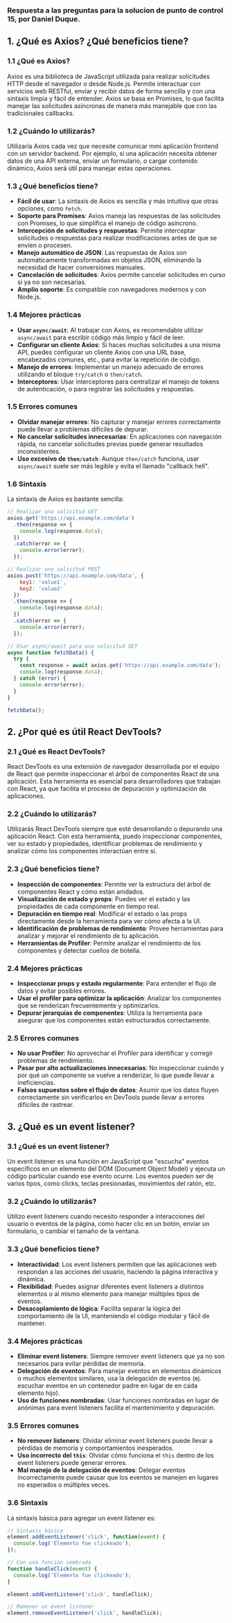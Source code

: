 ### Respuesta a las preguntas para la solucion de punto de control 15, por Daniel Duque.


## 1. ¿Qué es Axios? ¿Qué beneficios tiene?

### 1.1 ¿Qué es Axios?
Axios es una biblioteca de JavaScript utilizada para realizar solicitudes HTTP desde el navegador o desde Node.js. Permite interactuar con servicios web RESTful, enviar y recibir datos de forma sencilla y con una sintaxis limpia y fácil de entender. Axios se basa en Promises, lo que facilita manejar las solicitudes asíncronas de manera más manejable que con las tradicionales callbacks.

### 1.2 ¿Cuándo lo utilizarás?
Utilizaría Axios cada vez que necesite comunicar mmi aplicación frontend con un servidor backend. Por ejemplo, si una aplicación necesita obtener datos de una API externa, enviar un formulario, o cargar contenido dinámico, Axios será útil para manejar estas operaciones.

### 1.3 ¿Qué beneficios tiene?
- **Fácil de usar**: La sintaxis de Axios es sencilla y más intuitiva que otras opciones, como `fetch`.
- **Soporte para Promises**: Axios maneja las respuestas de las solicitudes con Promises, lo que simplifica el manejo de código asíncrono.
- **Intercepción de solicitudes y respuestas**: Permite interceptar solicitudes o respuestas para realizar modificaciones antes de que se envíen o procesen.
- **Manejo automático de JSON**: Las respuestas de Axios son automáticamente transformadas en objetos JSON, eliminando la necesidad de hacer conversiones manuales.
- **Cancelación de solicitudes**: Axios permite cancelar solicitudes en curso si ya no son necesarias.
- **Amplio soporte**: Es compatible con navegadores modernos y con Node.js.

### 1.4 Mejores prácticas
- **Usar `async/await`**: Al trabajar con Axios, es recomendable utilizar `async/await` para escribir código más limpio y fácil de leer.
- **Configurar un cliente Axios**: Si haces muchas solicitudes a una misma API, puedes configurar un cliente Axios con una URL base, encabezados comunes, etc., para evitar la repetición de código.
- **Manejo de errores**: Implementar un manejo adecuado de errores utilizando el bloque `try/catch` o `then/catch`.
- **Interceptores**: Usar interceptores para centralizar el manejo de tokens de autenticación, o para registrar las solicitudes y respuestas.

### 1.5 Errores comunes
- **Olvidar manejar errores**: No capturar y manejar errores correctamente puede llevar a problemas difíciles de depurar.
- **No cancelar solicitudes innecesarias**: En aplicaciones con navegación rápida, no cancelar solicitudes previas puede generar resultados inconsistentes.
- **Uso excesivo de `then/catch`**: Aunque `then/catch` funciona, usar `async/await` suele ser más legible y evita el llamado "callback hell".

### 1.6 Sintaxis
La sintaxis de Axios es bastante sencilla:

```javascript
// Realizar una solicitud GET
axios.get('https://api.example.com/data')
  .then(response => {
    console.log(response.data);
  })
  .catch(error => {
    console.error(error);
  });

// Realizar una solicitud POST
axios.post('https://api.example.com/data', {
    key1: 'value1',
    key2: 'value2'
  })
  .then(response => {
    console.log(response.data);
  })
  .catch(error => {
    console.error(error);
  });

// Usar async/await para una solicitud GET
async function fetchData() {
  try {
    const response = await axios.get('https://api.example.com/data');
    console.log(response.data);
  } catch (error) {
    console.error(error);
  }
}

fetchData();
```

## 2. ¿Por qué es útil React DevTools?

### 2.1 ¿Qué es React DevTools?
React DevTools es una extensión de navegador desarrollada por el equipo de React que permite inspeccionar el árbol de componentes React de una aplicación. Esta herramienta es esencial para desarrolladores que trabajan con React, ya que facilita el proceso de depuración y optimización de aplicaciones.

### 2.2 ¿Cuándo lo utilizarás?
Utilizarás React DevTools siempre que esté desarrollando o depurando una aplicación React. Con esta herramienta, puedo inspeccionar componentes, ver su estado y propiedades, identificar problemas de rendimiento y analizar cómo los componentes interactúan entre sí.

### 2.3 ¿Qué beneficios tiene?
- **Inspección de componentes**: Permite ver la estructura del árbol de componentes React y cómo están anidados.
- **Visualización de estado y props**: Puedes ver el estado y las propiedades de cada componente en tiempo real.
- **Depuración en tiempo real**: Modificar el estado o las props directamente desde la herramienta para ver cómo afecta a la UI.
- **Identificación de problemas de rendimiento**: Provee herramientas para analizar y mejorar el rendimiento de tu aplicación.
- **Herramientas de Profiler**: Permite analizar el rendimiento de los componentes y detectar cuellos de botella.

### 2.4 Mejores prácticas
- **Inspeccionar props y estado regularmente**: Para entender el flujo de datos y evitar posibles errores.
- **Usar el profiler para optimizar la aplicación**: Analizar los componentes que se renderizan frecuentemente y optimizarlos.
- **Depurar jerarquías de componentes**: Utiliza la herramienta para asegurar que los componentes están estructurados correctamente.

### 2.5 Errores comunes
- **No usar Profiler**: No aprovechar el Profiler para identificar y corregir problemas de rendimiento.
- **Pasar por alto actualizaciones innecesarias**: No inspeccionar cuándo y por qué un componente se vuelve a renderizar, lo que puede llevar a ineficiencias.
- **Falsos supuestos sobre el flujo de datos**: Asumir que los datos fluyen correctamente sin verificarlos en DevTools puede llevar a errores difíciles de rastrear.

## 3. ¿Qué es un event listener?

### 3.1 ¿Qué es un event listener?
Un event listener es una función en JavaScript que "escucha" eventos específicos en un elemento del DOM (Document Object Model) y ejecuta un código particular cuando ese evento ocurre. Los eventos pueden ser de varios tipos, como clicks, teclas presionadas, movimientos del ratón, etc.

### 3.2 ¿Cuándo lo utilizarás?
Utilizo event listeners cuando necesito responder a interacciones del usuario o eventos de la página, como hacer clic en un botón, enviar un formulario, o cambiar el tamaño de la ventana.

### 3.3 ¿Qué beneficios tiene?
- **Interactividad**: Los event listeners permiten que las aplicaciones web respondan a las acciones del usuario, haciendo la página interactiva y dinámica.
- **Flexibilidad**: Puedes asignar diferentes event listeners a distintos elementos o al mismo elemento para manejar múltiples tipos de eventos.
- **Desacoplamiento de lógica**: Facilita separar la lógica del comportamiento de la UI, manteniendo el código modular y fácil de mantener.

### 3.4 Mejores prácticas
- **Eliminar event listeners**: Siempre remover event listeners que ya no son necesarios para evitar pérdidas de memoria.
- **Delegación de eventos**: Para manejar eventos en elementos dinámicos o muchos elementos similares, usa la delegación de eventos (ej. escuchar eventos en un contenedor padre en lugar de en cada elemento hijo).
- **Uso de funciones nombradas**: Usar funciones nombradas en lugar de anónimas para event listeners facilita el mantenimiento y depuración.

### 3.5 Errores comunes
- **No remover listeners**: Olvidar eliminar event listeners puede llevar a pérdidas de memoria y comportamientos inesperados.
- **Uso incorrecto del `this`**: Olvidar cómo funciona el `this` dentro de los event listeners puede generar errores.
- **Mal manejo de la delegación de eventos**: Delegar eventos incorrectamente puede causar que los eventos se manejen en lugares no esperados o múltiples veces.

### 3.6 Sintaxis
La sintaxis básica para agregar un event listener es:

```javascript
// Sintaxis básica
element.addEventListener('click', function(event) {
  console.log('Elemento fue clickeado');
});

// Con una función nombrada
function handleClick(event) {
  console.log('Elemento fue clickeado');
}

element.addEventListener('click', handleClick);

// Remover un event listener
element.removeEventListener('click', handleClick);
```
